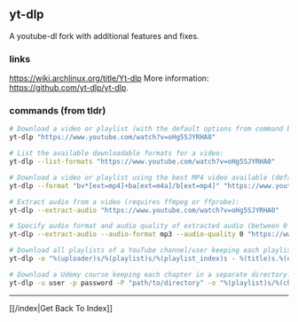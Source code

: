## yt-dlp

A youtube-dl fork with additional features and fixes.

### links
https://wiki.archlinux.org/title/Yt-dlp
More information: https://github.com/yt-dlp/yt-dlp.

### commands (from tldr)

```sh
# Download a video or playlist (with the default options from command below):
yt-dlp "https://www.youtube.com/watch?v=oHg5SJYRHA0"

# List the available downloadable formats for a video:
yt-dlp --list-formats "https://www.youtube.com/watch?v=oHg5SJYRHA0"

# Download a video or playlist using the best MP4 video available (default is "bv\*+ba/b"):
yt-dlp --format "bv*[ext=mp4]+ba[ext=m4a]/b[ext=mp4]" "https://www.youtube.com/watch?v=oHg5SJYRHA0"

# Extract audio from a video (requires ffmpeg or ffprobe):
yt-dlp --extract-audio "https://www.youtube.com/watch?v=oHg5SJYRHA0"

# Specify audio format and audio quality of extracted audio (between 0 (best) and 10 (worst), default = 5):
yt-dlp --extract-audio --audio-format mp3 --audio-quality 0 "https://www.youtube.com/watch?v=oHg5SJYRHA0"

# Download all playlists of a YouTube channel/user keeping each playlist in a separate directory:
yt-dlp -o "%(uploader)s/%(playlist)s/%(playlist_index)s - %(title)s.%(ext)s" "https://www.youtube.com/user/TheLinuxFoundation/playlists"

# Download a Udemy course keeping each chapter in a separate directory:
yt-dlp -u user -p password -P "path/to/directory" -o "%(playlist)s/%(chapter_number)s - %(chapter)s/%(title)s.%(ext)s" "https://www.udemy.com/java-tutorial"
```

---

[[/index|Get Back To Index]]
